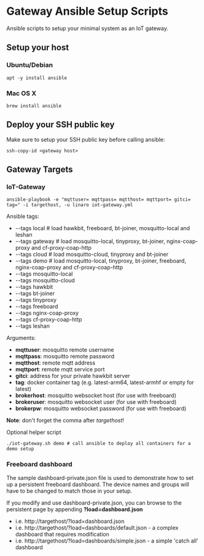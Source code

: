 # Gateway Ansible Setup Scripts

Ansible scripts to setup your minimal system as an IoT gateway.

## Setup your host

### Ubuntu/Debian

```
apt -y install ansible
```

### Mac OS X

```
brew install ansible
```

## Deploy your SSH public key

Make sure to setup your SSH public key before calling ansible:

```
ssh-copy-id <gateway host>
```

## Gateway Targets

### IoT-Gateway

```
ansible-playbook -e "mqttuser= mqttpass= mqtthost= mqttport= gitci= tag=" -i targethost, -u linaro iot-gateway.yml
```

Ansible tags:

 - --tags local      # load hawkbit, freeboard, bt-joiner, mosquitto-local and leshan
 - --tags gateway    # load mosquitto-local, tinyproxy, bt-joiner, nginx-coap-proxy and cf-proxy-coap-http
 - --tags cloud      # load mosquitto-cloud, tinyproxy and bt-joiner
 - --tags demo       # load mosquitto-local, tinyproxy, bt-joiner, freeboard, nginx-coap-proxy and cf-proxy-coap-http
 - --tags mosquitto-local
 - --tags mosquitto-cloud
 - --tags hawkbit
 - --tags bt-joiner
 - --tags tinyproxy
 - --tags freeboard
 - --tags nginx-coap-proxy
 - --tags cf-proxy-coap-http
 - --tags leshan

Arguments:

 - **mqttuser**: mosquitto remote username
 - **mqttpass**: mosquitto remote password
 - **mqtthost**: remote mqtt address
 - **mqttport**: remote mqtt service port
 - **gitci**: address for your private hawkbit server
 - **tag**: docker container tag (e.g. latest-arm64, latest-armhf or empty for latest)
 - **brokerhost**: mosquitto websocket host (for use with freeboard)
 - **brokeruser**: mosquitto websocket user (for use with freeboard)
 - **brokerpw**: mosquitto websocket password (for use with freeboard)

**Note**: don't forget the comma after *targethost*!

Optional helper script
```
./iot-gateway.sh demo # call ansible to deploy all containers for a demo setup
```

### Freeboard dashboard

The sample dashboard-private.json file is used to demonstrate how to set up a persistent freeboard dashboard.  The device names and groups will have to be changed to match those in your setup.

If you modify and use dashboard-private.json, you can browse to the persistent page by appending **?load=dashboard.json**
 - i.e. http://targethost/?load=dashboard.json
 - i.e. http://targethost/?load=dashboards/default.json - a complex dashboard that requires modification
 - i.e. http://targethost/?load=dashboards/simple.json - a simple 'catch all' dashboard
